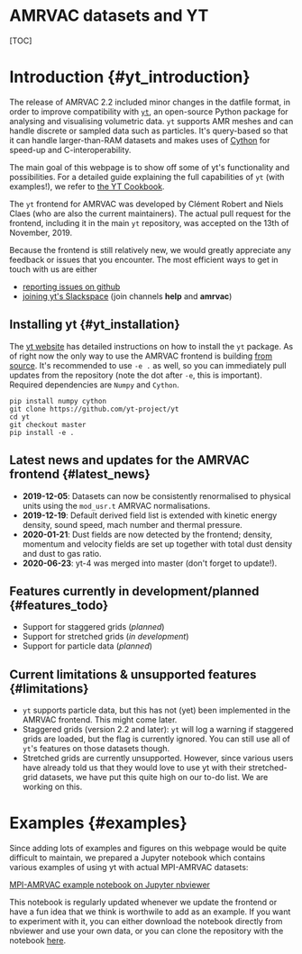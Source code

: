 # AMRVAC datasets and YT

[TOC]

# Introduction {#yt_introduction}

The release of AMRVAC 2.2 included minor changes in the datfile format, in order to improve compatibility with [`yt`](https://yt-project.org),
an open-source Python package for analysing and visualising volumetric data.
`yt` supports AMR meshes and can handle discrete or sampled data such as particles.
It's query-based so that it can handle larger-than-RAM datasets and makes uses of [Cython](https://cython.org) for speed-up and C-interoperability.

The main goal of this webpage is to show off some of yt's functionality and possibilities.
For a detailed guide explaining the full capabilities of `yt` (with examples!),
we refer to [the YT Cookbook](https://yt-project.org/docs/dev/cookbook/index.html).

The `yt` frontend for AMRVAC was developed by Clément Robert and Niels Claes (who are also the current maintainers).
The actual pull request for the frontend, including it in the main `yt` repository, was accepted on the 13th of November, 2019.

Because the frontend is still relatively new, we would greatly appreciate any feedback or issues that you encounter.
The most efficient ways to get in touch with us are either
- [reporting issues on github](https://github.com/yt-project/yt/issues)
- [joining yt's Slackspace](https://yt-project.org/doc/help/index.html#go-on-slack-or-irc-to-ask-a-question) (join channels **help** and **amrvac**)

## Installing yt {#yt_installation}

The [yt website](https://yt-project.org) has detailed instructions on how to install the `yt` package.
As of right now the only way to use the AMRVAC frontend is building [from source](https://yt-project.org/doc/installing.html#installing-yt-from-source).
It's recommended to use `-e .` as well, so you can immediately pull updates from the repository (note the dot after `-e`, this is important).
Required dependencies are `Numpy` and `Cython`.

    pip install numpy cython
    git clone https://github.com/yt-project/yt
    cd yt
    git checkout master
    pip install -e .

## Latest news and updates for the AMRVAC frontend {#latest_news}
- **2019-12-05**: Datasets can now be consistently renormalised to physical units using the `mod_usr.t` AMRVAC normalisations.
- **2019-12-19**: Default derived field list is extended with kinetic energy density, sound speed, mach number and thermal pressure.
- **2020-01-21**: Dust fields are now detected by the frontend; density, momentum and velocity fields are set up together with total dust density and dust to gas ratio.
- **2020-06-23**: yt-4 was merged into master (don't forget to update!).

## Features currently in development/planned {#features_todo}
- Support for staggered grids (_planned_)
- Support for stretched grids (_in development_)
- Support for particle data (_planned_)

## Current limitations & unsupported features {#limitations}
- `yt` supports particle data, but this has not (yet) been implemented in the AMRVAC frontend. This might come later.
- Staggered grids (version 2.2 and later): `yt` will log a warning if staggered grids are loaded, but the flag is currently ignored.
  You can still use all of `yt`'s features on those datasets though.
- Stretched grids are currently unsupported. However, since various users have already told us that they would love to use yt with their
  stretched-grid datasets, we have put this quite high on our to-do list. We are working on this.

# Examples {#examples}
Since adding lots of examples and figures on this webpage would be quite difficult to maintain, we prepared a Jupyter notebook
which contains various examples of using yt with actual MPI-AMRVAC datasets:

[MPI-AMRVAC example notebook on Jupyter nbviewer](https://nbviewer.jupyter.org/github/n-claes/amrvac_yt_docs/blob/master/amrvac_yt_docs.ipynb)

This notebook is regularly updated whenever we update the frontend or have a fun idea that we think is worthwile to add as an example.
If you want to experiment with it, you can either download the notebook directly from nbviewer and use your own data, or you
can clone the repository with the notebook [here](https://github.com/n-claes/amrvac_yt_docs).
